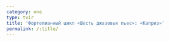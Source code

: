 ```yaml
---
category: one
type: tvir
title: 'Фортепианный цикл «Шесть джазовых пьес»: «Каприз»'
permalink: /:title/
---
```


